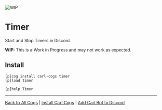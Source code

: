 ![WIP](https://img.shields.io/badge/tag-WIP-orange?logo=git&logoColor=white)
# Timer

Start and Stop Timers in Discord.

**WIP:** This is a Work in Progress and may not work as expected.

## Install

```text
[p]cog install carl-cogs timer
[p]load timer

[p]help Timer
```

---
[Back to All Cogs](../README.md#public-cogs) |
[Install Carl Cogs](../README.md#installing) |
[Add Carl Bot to Discord](https://discord.com/oauth2/authorize?client_id=204384021352808450&scope=bot+applications.commands&permissions=8)